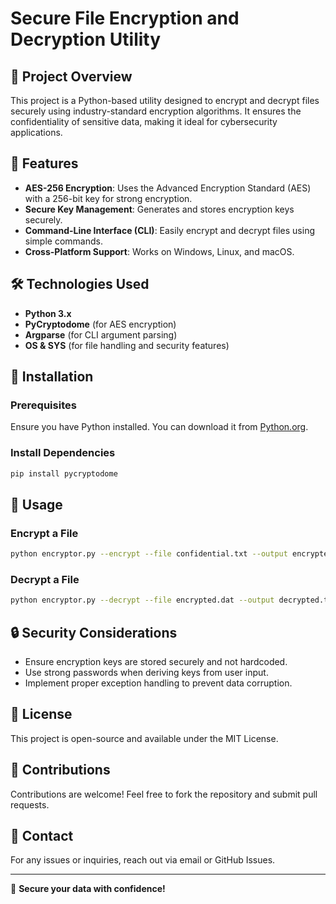# Secure File Encryption and Decryption Utility

## 📌 Project Overview
This project is a Python-based utility designed to encrypt and decrypt files securely using industry-standard encryption algorithms. It ensures the confidentiality of sensitive data, making it ideal for cybersecurity applications.

## 🚀 Features
- **AES-256 Encryption**: Uses the Advanced Encryption Standard (AES) with a 256-bit key for strong encryption.
- **Secure Key Management**: Generates and stores encryption keys securely.
- **Command-Line Interface (CLI)**: Easily encrypt and decrypt files using simple commands.
- **Cross-Platform Support**: Works on Windows, Linux, and macOS.

## 🛠 Technologies Used
- **Python 3.x**
- **PyCryptodome** (for AES encryption)
- **Argparse** (for CLI argument parsing)
- **OS & SYS** (for file handling and security features)

## 📖 Installation
### Prerequisites
Ensure you have Python installed. You can download it from [Python.org](https://www.python.org/downloads/).

### Install Dependencies
```bash
pip install pycryptodome
```

## 🔑 Usage
### Encrypt a File
```bash
python encryptor.py --encrypt --file confidential.txt --output encrypted.dat --password
```

### Decrypt a File
```bash
python encryptor.py --decrypt --file encrypted.dat --output decrypted.txt --password
```

## 🔒 Security Considerations
- Ensure encryption keys are stored securely and not hardcoded.
- Use strong passwords when deriving keys from user input.
- Implement proper exception handling to prevent data corruption.

## 📜 License
This project is open-source and available under the MIT License.

## 🤝 Contributions
Contributions are welcome! Feel free to fork the repository and submit pull requests.

## 📧 Contact
For any issues or inquiries, reach out via email or GitHub Issues.

---
🔐 **Secure your data with confidence!**

